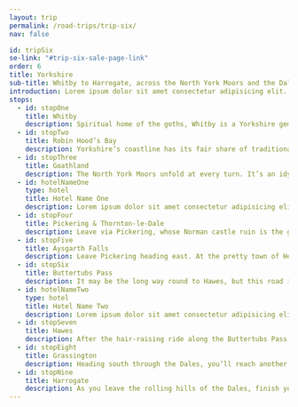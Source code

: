 ```yaml
---
layout: trip
permalink: /road-trips/trip-six/
nav: false

id: tripSix
se-link: "#trip-six-sale-page-link"
order: 6
title: Yorkshire
sub-title: Whitby to Harrogate, across the North York Moors and the Dales
introduction: Lorem ipsum dolor sit amet consectetur adipisicing elit. Iste recusandae maiores eum, eos quaerat delectus exercitationem ex sed repudiandae similique omnis? Cupiditate optio earum necessitatibus sequi, minima ipsum incidunt laborum commodi eveniet hic corporis molestias, repellendus animi quis iusto veritatis impedit? Consequuntur, ratione amet necessitatibus incidunt nobis velit. Ipsa eveniet mollitia debitis animi quam illum maxime, distinctio ea doloribus hic.
stops:
  - id: stopOne
    title: Whitby
    description: Spiritual home of the goths, Whitby is a Yorkshire gem that perfectly juxtaposes a passion for melodrama with quaint seaside kitsch. Maybe it’s the looming remains of the famed abbey that overlooks the town, its gothic ruin thread with whispers of vampires and spooky happenings. Well it is that, that and the sweet shops and trinket stops that line the pilgrimage up the cliff that it perches on. It’s a curious mish mash, but one that is self-aware and undoubtedly woven into a setting that is very, very pretty. Oh, and the fish and chips here are excellent, of course. Your trip is ahead of you, but Whitby is not to be rushed; it is a scarily pleasant place.
  - id: stopTwo
    title: Robin Hood’s Bay
    description: Yorkshire’s coastline has its fair share of traditional seaside towns, with their arcades, promenades and bucket-and-spade traditionalism. Robin Hood’s Bay is not one of them. This petite fishing village retains an untouched beauty, one of narrow, cobbled streets lined with ship captains’ ivy-clad cottages, throwback tearooms and artist studios. And no surprise artists flock here; the view of the bay is a rare glimpse into a time gone past, where life was governed by the churning North Sea. It’s a good final hoorah to this pretty coastline, before you veer inland to continue your Yorkshire drive.
  - id: stopThree
    title: Goathland
    description: The North York Moors unfold at every turn. It’s an idyllic type of scenery, studded with familiar stone-cut villages immortalised in countless soaps and films. Hence this first stop, Goathland. Goathland’s honey-hued cottages and village-green pleasantry served as a backdrop for soap Heartbeat, though its more international claim to fame centres around the steam railway station, the site of Hogsmeade station in the Harry Potter films. After a quick photo op, onwards, leaving the moors behind.
  - id: hotelNameOne
    type: hotel
    title: Hotel Name One
    description: Lorem ipsum dolor sit amet consectetur adipisicing elit. Quia et neque porro a, labore repellendus iusto soluta, repudiandae deserunt iure animi optio, debitis explicabo quo. Nobis magnam quae neque voluptas enim, temporibus perspiciatis iusto nostrum veritatis nesciunt, sit cupiditate distinctio.
  - id: stopFour
    title: Pickering & Thornton-le-Dale
    description: Leave via Pickering, whose Norman castle ruin is the gateway to the moors. This bustling market town is filled with mom & pop shops, from bakeries to butchers, and indoor markets packed with local produce and antiques. Mondays are the busiest days, when the weekly market rolls into town. Just east of the town lies Thornton-le-Dale, another one of those chocolate-box villages that typify the rural beauty of this corner of Yorkshire. Pretty waterways dissect the small village, so take a stroll past the gorgeous thatched cottages and flowing streams for a rather twee adventure through this photogenic stop-off.
  - id: stopFive
    title: Aysgarth Falls
    description: Leave Pickering heading east. At the pretty town of Helmsley, go north to explore the roads that traverse the moors. At Laskill, take the single track road to Hawnby, heading north again toward Northallerton. Phew! It’s definitely the scenic way, but that’s what this whole trip is about. The views over the moors, the twists the turns… Well, now it’s on to the Dales. Start at the area’s showstopper - the Aysgarth Falls. A series of shallow, step-like falls stretch along a mile of the River Ure. Follow the path along the river to take in the Lower, Middle and Upper falls, which make up a truly captivating scene in the Dales.
  - id: stopSix
    title: Buttertubs Pass
    description: It may be the long way round to Hawes, but this road is worth the detour. Indulge your motoring passions with a spin round the Buttertubs Pass. This dramatic road clings to the edge of the valley, with a rather flimsy rail warning of the rather fierce drop to one side. When you reach the summit, stop and eye the pass’s namesake - the strange craggy potholes known as the Buttertubs. A waterfall sinks into one of the holes, and the views up here are pretty special.
  - id: hotelNameTwo
    type: hotel
    title: Hotel Name Two
    description: Lorem ipsum dolor sit amet consectetur adipisicing elit. Quia et neque porro a, labore repellendus iusto soluta, repudiandae deserunt iure animi optio, debitis explicabo quo. Nobis magnam quae neque voluptas enim, temporibus perspiciatis iusto nostrum veritatis nesciunt, sit cupiditate distinctio.
  - id: stopSeven
    title: Hawes
    description: After the hair-raising ride along the Buttertubs Pass, sink into the slow life with a stop at the pretty market town of Hawes. This is the heart of Wensleydale, a name which should be familiar; tuck in to the town’s foodie spots (market day is Tuesday) and don’t miss picking up - you guessed it - Wensleydale cheese! Hawes even has its own waterfall in the centre of town, a picturesque backdrop to the antique and craft shops you can explore.
  - id: stopEight
    title: Grassington
    description: Heading south through the Dales, you’ll reach another picture-postcard perfect village. Grassington’s Georgian centre, with its cobbled squares and picturesque cottages, is a wonderful base for exploring the local Dales, or sinking into a cosy pub for a spot of lunch. It’s quaint backdrop plays host to a number of annual festivals, from arts events to nostalgic recreations that have recently featured on the telly box.
  - id: stopNine
    title: Harrogate
    description: As you leave the rolling hills of the Dales, finish your Yorkshire road trip in the bustling town of Harrogate. The quintessential Victorian spa resort, Harrogate remains an upmarket, bougie getaway - its manicured gardens and Regency architecture are a fitting backdrop to cream tea elevenses and afternoon spa treatments, with all the pomp and indulgence that you would typically deserve after days of travelling around Yorkshire. So sink into it - you deserve it.
---
```

